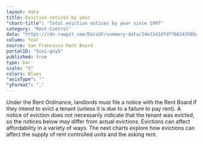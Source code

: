 ```yaml
---
layout: data
title: Eviction notices by year
"chart-title": "Total eviction notices by year since 1997"
category: "Rent-Control"
data: "https://cdn.rawgit.com/DataSF/summary-data/24e23d1d7df7bb243585c2ab15193d2315bec690/eviction_notices_over_time.csv"
column: Year
source: San Francisco Rent Board
portalID: "5cei-gny5"
published: true
type: bar
scale: "5"
colors: Blues
"axisType": ""
"yFormat": ","
---
```


Under the Rent Ordinance, landlords must file a notice with the Rent Board if they intend to evict a tenant (unless it is due to a failure to pay rent). A notice of eviction does not necessarily indicate that the tenant was evicted, so the notices below may differ from actual evictions. Evictions can affect affordability in a variety of ways. The next charts explore how evictions can affect the supply of rent controlled units and the asking rent.